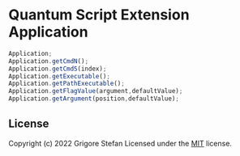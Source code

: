 # Quantum Script Extension Application

```javascript
Application;
Application.getCmdN();
Application.getCmdS(index);
Application.getExecutable();
Application.getPathExecutable();
Application.getFlagValue(argument,defaultValue);
Application.getArgument(position,defaultValue);
```

## License

Copyright (c) 2022 Grigore Stefan
Licensed under the [MIT](LICENSE) license.
